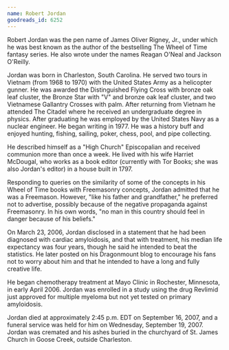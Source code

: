 ```yaml
---
name: Robert Jordan
goodreads_id: 6252
---
```


Robert Jordan was the pen name of James Oliver Rigney, Jr., under which he was best known as the author of the bestselling The Wheel of Time fantasy series. He also wrote under the names Reagan O'Neal and Jackson O'Reilly.

Jordan was born in Charleston, South Carolina. He served two tours in Vietnam (from 1968 to 1970) with the United States Army as a helicopter gunner. He was awarded the Distinguished Flying Cross with bronze oak leaf cluster, the Bronze Star with "V" and bronze oak leaf cluster, and two Vietnamese Gallantry Crosses with palm. After returning from Vietnam he attended The Citadel where he received an undergraduate degree in physics. After graduating he was employed by the United States Navy as a nuclear engineer. He began writing in 1977. He was a history buff and enjoyed hunting, fishing, sailing, poker, chess, pool, and pipe collecting.

He described himself as a "High Church" Episcopalian and received communion more than once a week. He lived with his wife Harriet McDougal, who works as a book editor (currently with Tor Books; she was also Jordan's editor) in a house built in 1797.

Responding to queries on the similarity of some of the concepts in his Wheel of Time books with Freemasonry concepts, Jordan admitted that he was a Freemason. However, "like his father and grandfather," he preferred not to advertise, possibly because of the negative propaganda against Freemasonry. In his own words, "no man in this country should feel in danger because of his beliefs."

On March 23, 2006, Jordan disclosed in a statement that he had been diagnosed with cardiac amyloidosis, and that with treatment, his median life expectancy was four years, though he said he intended to beat the statistics. He later posted on his Dragonmount blog to encourage his fans not to worry about him and that he intended to have a long and fully creative life.

He began chemotherapy treatment at Mayo Clinic in Rochester, Minnesota, in early April 2006. Jordan was enrolled in a study using the drug Revlimid just approved for multiple myeloma but not yet tested on primary amyloidosis.

Jordan died at approximately 2:45 p.m. EDT on September 16, 2007, and a funeral service was held for him on Wednesday, September 19, 2007. Jordan was cremated and his ashes buried in the churchyard of St. James Church in Goose Creek, outside Charleston.

